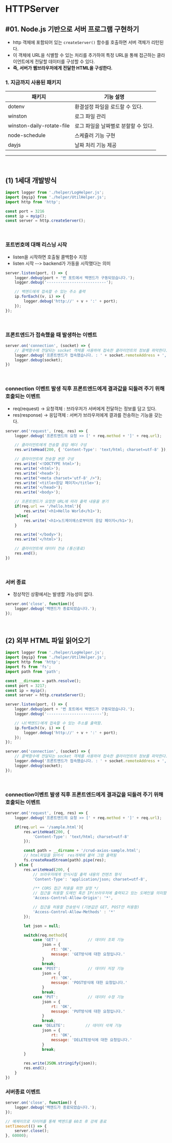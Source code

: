 # HTTPServer

## #01. Node.js 기반으로 서버 프로그램 구현하기
- http 객체에 포함되어 있는 `createServer()` 함수를 호출하면 서버 객체가 리턴된다.
- 이 객체에 URL을 식별할 수 있는 처리를 추가하여 특정 URL을 통해 접근하는 클라이언트에게 전달할 데이터를 구성할 수 있다.
- **즉, 서버가 웹브라우저에게 전달한 HTML을 구성한다.**

### 1. 지금까지 사용된 패키지
|패키지|기능 설명|
|---|---|
|dotenv|환결설정 파일을 로드할 수 있다.|
|winston|로그 파일 관리|
|winston-daily-rotate-file|로그 파일을 날짜별로 분할할 수 있다.|
|node-schedule|스케쥴러 기능 구현|
|dayjs|날짜 처리 기능 제공|

---

<br />

## (1) 1세대 개발방식
```js
import logger from './helper/LogHelper.js';
import {myip} from './helper/UtilHelper.js';
import http from 'http';

const port = 3216
const ip = myip();
const server = http.createServer();
```
<br />

### 포트번호에 대해 리스닝 시작
- listen을 시작하면 호출될 콜백함수 지정
- listen 시작 --> backend가 가동을 시작했다는 의미
```js
server.listen(port, () => {
    logger.debug(port + '번 포트에서 백엔드가 구동되었습니다.');
    logger.debug('--------------------------');

    // 백엔드에게 접속할 수 있는 주소 출력
    ip.forEach((v, i) => {
        logger.debug('http://' + v + ':' + port);
    });
});
```
<br />

### 프론트엔드가 접속했을 때 발생하는 이벤트
```js
server.on('connection', (socket) => {
    // 콜백함수에 전달되는 socket 객체를 사용하여 접속한 클라이언트의 정보를 파악한다.
    logger.debug('프론트엔드가 접속했습니다. : ' + socket.remoteAddress + ', ' + socket.remotePort);
    logger.debug(socket);
})
```
<br />

### connection 이벤트 발생 직후 프론트엔드에게 결과값을 되돌려 주기 위해 호출되는 이벤트
- req(request) -> 요청객체 : 브라우저가 서버에게 전달하는 정보를 담고 있다.
- res(response) -> 응답객체 : 서버가 브라우저에게 결과를 전송하는 기능을 갖는다.
```js
server.on('request', (req, res) => {
    logger.debug('프론트엔드의 요청 >> [' + req.method + ']' + req.url);

    // 클라이언트에게 전송할 응답 헤더 구성
    res.writeHead(200, { 'Content-Type': 'text/html; charset=utf-8' });

    // 클라이언트에 전송할 본문 구성
    res.write('<!DOCTYPE html>');
    res.write('<html>');
    res.write('<head>');
    res.write("<meta charset='utf-8' />");
    res.write('<title>응답 페이지</title>');
    res.write('</head>');
    res.write('<body>');

    // 프론트엔드가 요청한 URL에 따라 출력 내용을 분기
    if(req.url == '/hello.html'){
        res.write('<h1>Hello World</h1>');
    }else{
        res.write('<h1>노드제이에스로부터의 응답 페이지</h1>');
    }

    res.write('</body>');
    res.write('</html>');

    // 클라이언트에 데이터 전송 (통신종료)
    res.end();
})
```
<br />

### 서버 종료
- 정상적인 상황에서는 발생할 가능성이 없다.
```js
server.on('close', function(){
    logger.debug('백엔드가 종료되었습니다.');
});
```

<br />

## (2) 외부 HTML 파일 읽어오기
```js
import logger from './helper/LogHelper.js';
import {myip} from './helper/UtilHelper.js';
import http from 'http';
import fs from 'fs';
import path from 'path';

const __dirname = path.resolve();
const port = 3217;
const ip = myip();
const server = http.createServer();

server.listen(port, () => {
    logger.debug(port + '번 포트에서 백엔드가 구동되었습니다.');
    logger.debug('------------------------');

    // 나(백엔드)에게 접속할 수 있는 주소를 출력함.
    ip.forEach((v, i) => {
        logger.debug('http://' + v + ':' + port);
    });
});

server.on('connection', (socket) => {
    // 콜백함수에 전달되는 socket 객체를 사용하여 접속한 클라이언트의 정보를 파악한다.
    logger.debug('프론트엔드가 접속했습니다. : ' + socket.remoteAddress + ', ' + socket.remotePort);
    logger.debug(socket);
});
```

<br />

### connection이벤트 발생 직후 프론트엔드에게 결과값을 되돌려 주기 위해 호출되는 이벤트
```js
server.on('request', (req, res) => {
    logger.debug('프론트엔드의 요청 >> [' + req.method + ']' + req.url);

    if(req.url == '/sample.html'){
        res.writeHead(200, {
            'Content-Type': 'text/html; charset=utf-8'
        });

        const path = __dirname + '/crud-axios-sample.html';
        // html파일을 읽어서  res개체에 붙여 그럼 출력됨
        fs.createReadStream(path).pipe(res);
    } else {
        res.writeHead(200, {
            // 브라우저에게 인식시킬 출력 내용의 컨텐츠 형식
            'Content-Type': 'application/json; charset=utf-8',

            /** CORS 접근 허용을 위한 설정 */
            // 접근을 허용할 도메인 혹은 IP(브라우저에 출력되고 있는 도메인을 의미함, *은 ALL의 의미)
            'Access-Control-Allow-Origin': '*',

            // 접근을 허용할 전송방식 (기본값은 GET, POST만 허용함)
            'Access-Control-Allow-Methods' : '*'
        });

        let json = null;

        switch(req.method){
            case 'GET':             // 데이터 조회 기능
                json = {
                    rt: 'OK',
                    message: 'GET방식에 대한 요청입니다.'
                }
                break;
            case 'POST':            // 데이터 저장 기능
                json = {
                    rt: 'OK',
                    message: 'POST방식에 대한 요청입니다.'
                }
                break;
            case 'PUT':             // 데이터 수정 기능
                json = {
                    rt: 'OK',
                    message: 'PUT방식에 대한 요청입니다.'
                }
                break;
            case 'DELETE':         // 데이터 삭제 기능
                json = {
                    rt: 'OK',
                    message: 'DELETE방식에 대한 요청입니다.'
                }
                break;
        }

        res.write(JSON.stringify(json));
        res.end();
    }
})
```

### 서버종료 이벤트
```js
server.on('close', function() {
    logger.debug('백엔드가 종료되었습니다.');
});

// 예제이므로 타이머를 통해 백엔드를 60초 후 강제 종료
setTimeout(() => {
    server.close();
}, 60000);
```